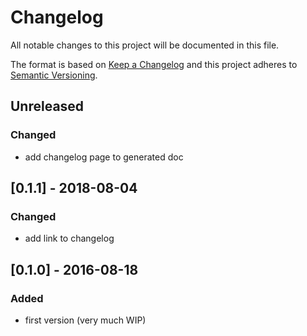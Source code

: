 # Changelog
All notable changes to this project will be documented in this file.

The format is based on [Keep a Changelog](http://keepachangelog.com/en/1.0.0/)
and this project adheres to [Semantic Versioning](http://semver.org/spec/v2.0.0.html).

## Unreleased

### Changed
- add changelog page to generated doc

## [0.1.1] - 2018-08-04

### Changed
- add link to changelog

## [0.1.0] - 2016-08-18

### Added
- first version (very much WIP)
